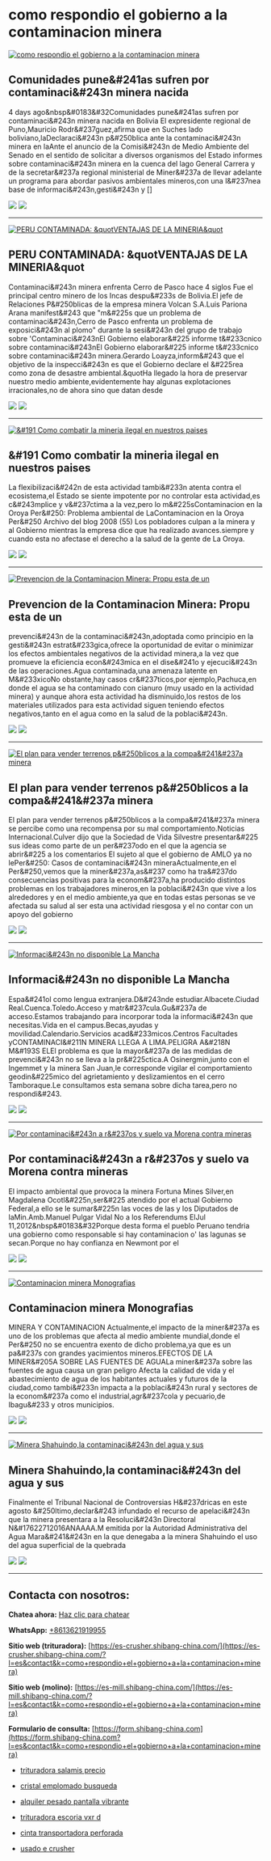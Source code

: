 # como respondio el gobierno a la contaminacion minera

<a href="https://swt.shibang-china.com/?l=es&img&k=como+respondio+el+gobierno+a+la+contaminacion+minera" target="_blank">![como respondio el gobierno a la contaminacion minera](http://static.shibang-china.com/all-800x300/227.jpg)</a>

## Comunidades pune&#241as sufren por contaminaci&#243n minera nacida
4 days ago&nbsp&#0183&#32Comunidades pune&#241as sufren por contaminaci&#243n minera nacida en Bolivia El expresidente regional de Puno,Mauricio Rodr&#237guez,afirma que en Suches lado boliviano,laDeclaraci&#243n p&#250blica ante la contaminaci&#243n minera en laAnte el anuncio de la Comisi&#243n de Medio Ambiente del Senado en el sentido de solicitar a diversos organismos del Estado informes sobre contaminaci&#243n minera en la cuenca del lago General Carrera y de la secretar&#237a regional ministerial de Miner&#237a de llevar adelante un programa para abordar pasivos ambientales mineros,con una l&#237nea base de informaci&#243n,gesti&#243n y []


<a href="https://whatsapp.shibangsoft.com/WhatsApp.php" target="_blank" title="WhatsApp">![](http://static.shibang-china.com/icon/whatsapp.png)</a> <a href="https://swt.shibang-china.com/?l=es&icon&k=como+respondio+el+gobierno+a+la+contaminacion+minera" target="_blank">![](http://static.shibang-china.com/icon/chat-es.png)</a>

---

<a href="https://swt.shibang-china.com/?l=es&img&k=como+respondio+el+gobierno+a+la+contaminacion+minera" target="_blank">![PERU CONTAMINADA: &quotVENTAJAS DE LA MINERIA&quot](http://static.shibang-china.com/all-800x300/661.jpg)</a>

## PERU CONTAMINADA: &quotVENTAJAS DE LA MINERIA&quot
Contaminaci&#243n minera enfrenta Cerro de Pasco hace 4 siglos Fue el principal centro minero de los Incas despu&#233s de Bolivia.El jefe de Relaciones P&#250blicas de la empresa minera Volcan S.A.Luis Pariona Arana manifest&#243 que "m&#225s que un problema de contaminaci&#243n,Cerro de Pasco enfrenta un problema de exposici&#243n al plomo" durante la sesi&#243n del grupo de trabajo sobre 'Contaminaci&#243nEl Gobierno elaborar&#225 informe t&#233cnico sobre contaminaci&#243nEl Gobierno elaborar&#225 informe t&#233cnico sobre contaminaci&#243n minera.Gerardo Loayza,inform&#243 que el objetivo de la inspecci&#243n es que el Gobierno declare el &#225rea como zona de desastre ambiental.&quotHa llegado la hora de preservar nuestro medio ambiente,evidentemente hay algunas explotaciones irracionales,no de ahora sino que datan desde


<a href="https://whatsapp.shibangsoft.com/WhatsApp.php" target="_blank" title="WhatsApp">![](http://static.shibang-china.com/icon/whatsapp.png)</a> <a href="https://swt.shibang-china.com/?l=es&icon&k=como+respondio+el+gobierno+a+la+contaminacion+minera" target="_blank">![](http://static.shibang-china.com/icon/chat-es.png)</a>

---

<a href="https://swt.shibang-china.com/?l=es&img&k=como+respondio+el+gobierno+a+la+contaminacion+minera" target="_blank">![&#191 Como combatir la mineria ilegal en nuestros paises](http://static.shibang-china.com/all-800x300/199.jpg)</a>

## &#191 Como combatir la mineria ilegal en nuestros paises
La flexibilizaci&#242n de esta actividad tambi&#233n atenta contra el ecosistema,el Estado se siente impotente por no controlar esta actividad,es c&#243mplice y v&#237ctima a la vez,pero lo m&#225sContaminacion en la Oroya Per&#250: Problema ambiental de LaContaminacion en la Oroya Per&#250 Archivo del blog 2008 (55) Los pobladores culpan a la minera y al Gobierno mientras la empresa dice que ha realizado avances.siempre y cuando esta no afectase el derecho a la salud de la gente de La Oroya.


<a href="https://whatsapp.shibangsoft.com/WhatsApp.php" target="_blank" title="WhatsApp">![](http://static.shibang-china.com/icon/whatsapp.png)</a> <a href="https://swt.shibang-china.com/?l=es&icon&k=como+respondio+el+gobierno+a+la+contaminacion+minera" target="_blank">![](http://static.shibang-china.com/icon/chat-es.png)</a>

---

<a href="https://swt.shibang-china.com/?l=es&img&k=como+respondio+el+gobierno+a+la+contaminacion+minera" target="_blank">![Prevencion de la Contaminacion Minera: Propu esta de un](http://static.shibang-china.com/all-800x300/1024.jpg)</a>

## Prevencion de la Contaminacion Minera: Propu esta de un
prevenci&#243n de la contaminaci&#243n,adoptada como principio en la gesti&#243n estrat&#233gica,ofrece la oportunidad de evitar o minimizar los efectos ambientales negativos de la actividad minera,a la vez que promueve la eficiencia econ&#243mica en el dise&#241o y ejecuci&#243n de las operaciones.Agua contaminada,una amenaza latente en M&#233xicoNo obstante,hay casos cr&#237ticos,por ejemplo,Pachuca,en donde el agua se ha contaminado con cianuro (muy usado en la actividad minera) y aunque ahora esta actividad ha disminuido,los restos de los materiales utilizados para esta actividad siguen teniendo efectos negativos,tanto en el agua como en la salud de la poblaci&#243n.


<a href="https://whatsapp.shibangsoft.com/WhatsApp.php" target="_blank" title="WhatsApp">![](http://static.shibang-china.com/icon/whatsapp.png)</a> <a href="https://swt.shibang-china.com/?l=es&icon&k=como+respondio+el+gobierno+a+la+contaminacion+minera" target="_blank">![](http://static.shibang-china.com/icon/chat-es.png)</a>

---

<a href="https://swt.shibang-china.com/?l=es&img&k=como+respondio+el+gobierno+a+la+contaminacion+minera" target="_blank">![El plan para vender terrenos p&#250blicos a la compa&#241&#237a minera](http://static.shibang-china.com/all-800x300/53.jpg)</a>

## El plan para vender terrenos p&#250blicos a la compa&#241&#237a minera
El plan para vender terrenos p&#250blicos a la compa&#241&#237a minera se percibe como una recompensa por su mal comportamiento.Noticias Internacional.Culver dijo que la Sociedad de Vida Silvestre presentar&#225 sus ideas como parte de un per&#237odo en el que la agencia se abrir&#225 a los comentarios El sujeto al que el gobierno de AMLO ya no lePer&#250: Casos de contaminaci&#243n mineraActualmente,en el Per&#250,vemos que la miner&#237a,as&#237 como ha tra&#237do consecuencias positivas para la econom&#237a,ha producido distintos problemas en los trabajadores mineros,en la poblaci&#243n que vive a los alrededores y en el medio ambiente,ya que en todas estas personas se ve afectada su salud al ser esta una actividad riesgosa y el no contar con un apoyo del gobierno


<a href="https://whatsapp.shibangsoft.com/WhatsApp.php" target="_blank" title="WhatsApp">![](http://static.shibang-china.com/icon/whatsapp.png)</a> <a href="https://swt.shibang-china.com/?l=es&icon&k=como+respondio+el+gobierno+a+la+contaminacion+minera" target="_blank">![](http://static.shibang-china.com/icon/chat-es.png)</a>

---

<a href="https://swt.shibang-china.com/?l=es&img&k=como+respondio+el+gobierno+a+la+contaminacion+minera" target="_blank">![Informaci&#243n no disponible La Mancha](http://static.shibang-china.com/all-800x300/1041.jpg)</a>

## Informaci&#243n no disponible La Mancha
Espa&#241ol como lengua extranjera.D&#243nde estudiar.Albacete.Ciudad Real.Cuenca.Toledo.Acceso y matr&#237cula.Gu&#237a de acceso.Estamos trabajando para incorporar toda la informaci&#243n que necesitas.Vida en el campus.Becas,ayudas y movilidad.Calendario.Servicios acad&#233micos.Centros Facultades yCONTAMINACI&#211N MINERA LLEGA A LIMA.PELIGRA A&#218N M&#193S ELEl problema es que la mayor&#237a de las medidas de prevenci&#243n no se lleva a la pr&#225ctica.A Osinergmin,junto con el Ingemmet y la minera San Juan,le corresponde vigilar el comportamiento geodin&#225mico del agrietamiento y deslizamientos en el cerro Tamboraque.Le consultamos esta semana sobre dicha tarea,pero no respondi&#243.


<a href="https://whatsapp.shibangsoft.com/WhatsApp.php" target="_blank" title="WhatsApp">![](http://static.shibang-china.com/icon/whatsapp.png)</a> <a href="https://swt.shibang-china.com/?l=es&icon&k=como+respondio+el+gobierno+a+la+contaminacion+minera" target="_blank">![](http://static.shibang-china.com/icon/chat-es.png)</a>

---

<a href="https://swt.shibang-china.com/?l=es&img&k=como+respondio+el+gobierno+a+la+contaminacion+minera" target="_blank">![Por contaminaci&#243n a r&#237os y suelo va Morena contra mineras](http://static.shibang-china.com/all-800x300/1267.jpg)</a>

## Por contaminaci&#243n a r&#237os y suelo va Morena contra mineras
El impacto ambiental que provoca la minera Fortuna Mines Silver,en Magdalena Ocotl&#225n,ser&#225 atendido por el actual Gobierno Federal,a ello se le sumar&#225n las voces de las y los Diputados de laMin.Amb.Manuel Pulgar Vidal No a los Referendums ElJul 11,2012&nbsp&#0183&#32Porque desta forma el pueblo Peruano tendria una gobierno como responsable si hay contaminacion o' las lagunas se secan.Porque no hay confianza en Newmont por el


<a href="https://whatsapp.shibangsoft.com/WhatsApp.php" target="_blank" title="WhatsApp">![](http://static.shibang-china.com/icon/whatsapp.png)</a> <a href="https://swt.shibang-china.com/?l=es&icon&k=como+respondio+el+gobierno+a+la+contaminacion+minera" target="_blank">![](http://static.shibang-china.com/icon/chat-es.png)</a>

---

<a href="https://swt.shibang-china.com/?l=es&img&k=como+respondio+el+gobierno+a+la+contaminacion+minera" target="_blank">![Contaminacion minera Monografias](http://static.shibang-china.com/all-800x300/1348.jpg)</a>

## Contaminacion minera Monografias
MINERA Y CONTAMINACION Actualmente,el impacto de la miner&#237a es uno de los problemas que afecta al medio ambiente mundial,donde el Per&#250 no se encuentra exento de dicho problema,ya que es un pa&#237s con grandes yacimientos mineros.EFECTOS DE LA MINER&#205A SOBRE LAS FUENTES DE AGUALa miner&#237a sobre las fuentes de agua causa un gran peligro Afecta la calidad de vida y el abastecimiento de agua de los habitantes actuales y futuros de la ciudad,como tambi&#233n impacta a la poblaci&#243n rural y sectores de la econom&#237a como el industrial,agr&#237cola y pecuario,de Ibagu&#233 y otros municipios.


<a href="https://whatsapp.shibangsoft.com/WhatsApp.php" target="_blank" title="WhatsApp">![](http://static.shibang-china.com/icon/whatsapp.png)</a> <a href="https://swt.shibang-china.com/?l=es&icon&k=como+respondio+el+gobierno+a+la+contaminacion+minera" target="_blank">![](http://static.shibang-china.com/icon/chat-es.png)</a>

---

<a href="https://swt.shibang-china.com/?l=es&img&k=como+respondio+el+gobierno+a+la+contaminacion+minera" target="_blank">![Minera Shahuindo,la contaminaci&#243n del agua y sus](http://static.shibang-china.com/all-800x300/1153.jpg)</a>

## Minera Shahuindo,la contaminaci&#243n del agua y sus
Finalmente el Tribunal Nacional de Controversias H&#237dricas en este agosto &#250ltimo,declar&#243 infundado el recurso de apelaci&#243n que la minera presentara a la Resoluci&#243n Directoral N&#17622712016ANAAAA.M emitida por la Autoridad Administrativa del Agua Mara&#241&#243n en la que denegaba a la minera Shahuindo el uso del agua superficial de la quebrada

<a href="https://whatsapp.shibangsoft.com/WhatsApp.php" target="_blank" title="WhatsApp">![](http://static.shibang-china.com/icon/whatsapp.png)</a> <a href="https://swt.shibang-china.com/?l=es&icon&k=como+respondio+el+gobierno+a+la+contaminacion+minera" target="_blank">![](http://static.shibang-china.com/icon/chat-es.png)</a>

---
## Contacta con nosotros:

**Chatea ahora:** [Haz clic para chatear](https://swt.shibang-china.com?l=es&contact&k=como+respondio+el+gobierno+a+la+contaminacion+minera)

**WhatsApp:**  [+8613621919955](https://whatsapp.shibangsoft.com/WhatsApp.php)

**Sitio web (trituradora):** [https://es-crusher.shibang-china.com/](https://es-crusher.shibang-china.com/?l=es&contact&k=como+respondio+el+gobierno+a+la+contaminacion+minera)

**Sitio web (molino):** [https://es-mill.shibang-china.com/](https://es-mill.shibang-china.com/?l=es&contact&k=como+respondio+el+gobierno+a+la+contaminacion+minera)

**Formulario de consulta:** [https://form.shibang-china.com](https://form.shibang-china.com?l=es&contact&k=como+respondio+el+gobierno+a+la+contaminacion+minera)

* [trituradora salamis precio](../84/trituradora%20salamis%20precio.md)

* [cristal emplomado busqueda](../92/cristal%20emplomado%20busqueda.md)

* [alquiler pesado pantalla vibrante](../86/alquiler%20pesado%20pantalla%20vibrante.md)

* [trituradora escoria vxr d](../87/trituradora%20escoria%20vxr%20d.md)

* [cinta transportadora perforada](../85/cinta%20transportadora%20perforada.md)

* [usado e crusher](../86/usado%20e%20crusher.md)